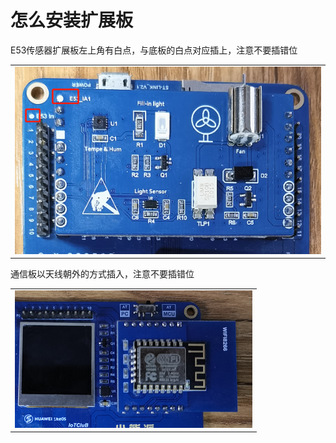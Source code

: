 # 怎么安装扩展板


E53传感器扩展板左上角有白点，与底板的白点对应插上，注意不要插错位

 <table><tbody><tr><td><img src="../figures/安装E53.png" /></td></tr></tbody></table>

通信板以天线朝外的方式插入，注意不要插错位

 <table><tbody><tr><td><img src="../figures/安装通信板.png" /></td></tr></tbody></table>

